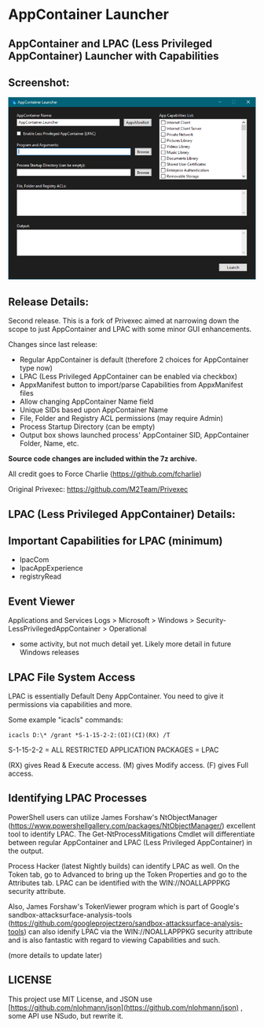 # AppContainer Launcher
## AppContainer and LPAC (Less Privileged AppContainer) Launcher with Capabilities


## Screenshot:
![](https://raw.githubusercontent.com/WildByDesign/Privexec/master/AppContainer%20Launcher.png)


## Release Details:

Second release. This is a fork of Privexec aimed at narrowing down the scope to just AppContainer and LPAC with some minor GUI enhancements.

Changes since last release:

- Regular AppContainer is default (therefore 2 choices for AppContainer type now)
- LPAC (Less Privileged AppContainer can be enabled via checkbox)
- AppxManifest button to import/parse Capabilities from AppxManifest files
- Allow changing AppContainer Name field
- Unique SIDs based upon AppContainer Name
- File, Folder and Registry ACL permissions (may require Admin)
- Process Startup Directory (can be empty)
- Output box shows launched process' AppContainer SID, AppContainer Folder, Name, etc.

**Source code changes are included within the 7z archive.**


All credit goes to Force Charlie (https://github.com/fcharlie)

Original Privexec: https://github.com/M2Team/Privexec


## LPAC (Less Privileged AppContainer) Details:

## Important Capabilities for LPAC (minimum)

- lpacCom
- lpacAppExperience
- registryRead


## Event Viewer

Applications and Services Logs > Microsoft > Windows > Security-LessPrivilegedAppContainer > Operational

* some activity, but not much detail yet. Likely more detail in future Windows releases


## LPAC File System Access

LPAC is essentially Default Deny AppContainer.  You need to give it permissions via capabilities and more.

Some example "icacls" commands:

```
icacls D:\* /grant *S-1-15-2-2:(OI)(CI)(RX) /T
```

S-1-15-2-2 = ALL RESTRICTED APPLICATION PACKAGES = LPAC

(RX) gives Read & Execute access.
(M) gives Modify access.
(F) gives Full access.


## Identifying LPAC Processes

PowerShell users can utilize James Forshaw's NtObjectManager (https://www.powershellgallery.com/packages/NtObjectManager/) excellent tool to identify LPAC. The Get-NtProcessMitigations Cmdlet will differentiate between regular AppContainer and LPAC (Less Privileged AppContainer) in the output.

Process Hacker (latest Nightly builds) can identify LPAC as well. On the Token tab, go to Advanced to bring up the Token Properties and go to the Attributes tab. LPAC can be identified with the WIN://NOALLAPPPKG security attribute.

Also, James Forshaw's TokenViewer program which is part of Google's sandbox-attacksurface-analysis-tools (https://github.com/googleprojectzero/sandbox-attacksurface-analysis-tools) can also idenify LPAC via the WIN://NOALLAPPPKG security attribute and is also fantastic with regard to viewing Capabilities and such.


(more details to update later)


## LICENSE

This project use MIT License, and JSON use [https://github.com/nlohmann/json](https://github.com/nlohmann/json) , some API use NSudo, but rewrite it.
